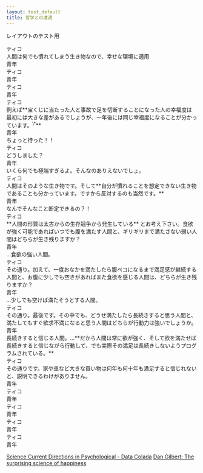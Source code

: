 ```yaml
---
layout: test_default
title: 哲学との遭遇
---
```

レイアウトのテスト用



<div class='name'>ティコ</div>
人間は何でも慣れてしまう生き物なので、幸せな環境に適用
<div class='name'>青年</div>
<div class='name'>ティコ</div>
<div class='name'>青年</div>
<div class='name'>ティコ</div>
<div class='name'>青年</div>
<div class='name'>ティコ</div>
例えば**宝くじに当たった人と事故で足を切断することになった人の幸福度は最初には大きな差があるでしょうが、一年後には同じ幸福度になることが分かっています。<sup>\*</sup>**
<div class='name'>青年</div>
ちょっと待った！！
<div class='name'>ティコ</div>
どうしました？
<div class='name'>青年</div>
いくら何でも極端すぎるよ。そんなのありえないでしょ。
<div class='name'>ティコ</div>
人間はそのような生き物です。そして**自分が慣れることを想定できない生き物であることも分かっています。ですから反対するのも当然です。**
<div class='name'>青年</div>
なんでそんなこと断定できるの？！
<div class='name'>ティコ</div>
**人間の形質は太古からの生存競争から発生している** とお考え下さい。食欲が強く可能であればいつでも腹を満たす人間と、ギリギリまで満たさない弱い人間はどちらが生き残りますか？
<div class='name'>青年</div>
…食欲の強い人間。
<div class='name'>ティコ</div>
その通り。加えて、一度おなかを満たしたら腹ペコになるまで満足感が継続する人間と、お腹に少しでも空きがあればまた食欲を感じる人間は、どちらが生き残りますか？
<div class='name'>青年</div>
…少しでも空けば満たそうとする人間。
<div class='name'>ティコ</div>
その通り。最後です。その中でも、どうせ満たしたら長続きすると思う人間と、満たしてもすぐ欲求不満になると思う人間はどちらが行動力は強いでしょうか。
<div class='name'>青年</div>
長続きすると信じる人間。…**だから人間は常に欲が強く、そして欲を満たせば長続きすると信じながら行動して、でも実際その満足は長続きしないようプログラムされている。**
<div class='name'>ティコ</div>
その通りです。家や車など大きな買い物は何年も何十年も満足すると信じれないと、説明できるわけがありません。
<div class='name'>青年</div>
<div class='name'>ティコ</div>
<div class='name'>青年</div>
<div class='name'>ティコ</div>
<div class='name'>青年</div>
<div class='name'>ティコ</div>
<div class='name'>青年</div>
<div class='name'>ティコ</div>
<div class='name'>青年</div>


[Science Current Directions in Psychological - Data Colada](http://datacolada.org/wp-content/uploads/2015/11/3985-Lucas-Curr-Direct-2007-Adaptation-and-the-Set-Point-Model-of-Subjective-Well-Being-Does-Happiness-Change-After-Major-Life-widowing-happiness-.pdf)
[Dan Gilbert: The surprising science of happiness](http://www.ted.com/talks/dan_gilbert_asks_why_are_we_happy.html)
